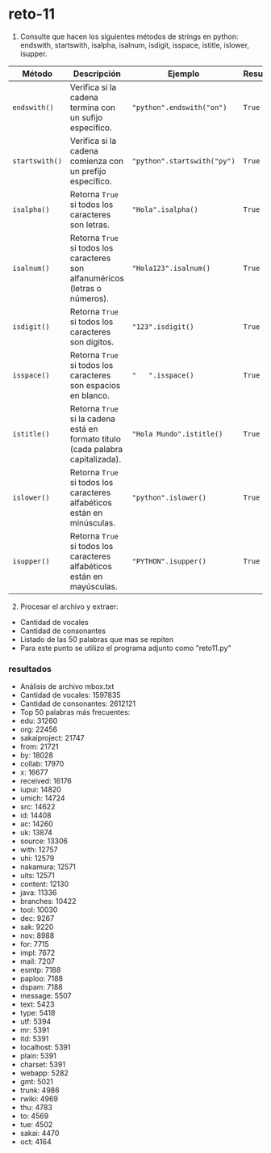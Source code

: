 # reto-11
1. Consulte que hacen los siguientes métodos de strings en python: endswith, startswith, isalpha, isalnum, isdigit, isspace, istitle, islower, isupper.

| Método        | Descripción                                                                 | Ejemplo                       | Resultado |
|---------------|------------------------------------------------------------------------------|-------------------------------|-----------|
| `endswith()`  | Verifica si la cadena termina con un sufijo específico.                    | `"python".endswith("on")`     | `True`    |
| `startswith()`| Verifica si la cadena comienza con un prefijo específico.                  | `"python".startswith("py")`   | `True`    |
| `isalpha()`   | Retorna `True` si todos los caracteres son letras.                         | `"Hola".isalpha()`            | `True`    |
| `isalnum()`   | Retorna `True` si todos los caracteres son alfanuméricos (letras o números).| `"Hola123".isalnum()`         | `True`    |
| `isdigit()`   | Retorna `True` si todos los caracteres son dígitos.                        | `"123".isdigit()`             | `True`    |
| `isspace()`   | Retorna `True` si todos los caracteres son espacios en blanco.             | `"   ".isspace()`             | `True`    |
| `istitle()`   | Retorna `True` si la cadena está en formato título (cada palabra capitalizada).| `"Hola Mundo".istitle()`   | `True`    |
| `islower()`   | Retorna `True` si todos los caracteres alfabéticos están en minúsculas.    | `"python".islower()`          | `True`    |
| `isupper()`   | Retorna `True` si todos los caracteres alfabéticos están en mayúsculas.    | `"PYTHON".isupper()`          | `True`    |
2. Procesar el archivo y extraer:
+ Cantidad de vocales
+ Cantidad de consonantes
+ Listado de las 50 palabras que mas se repiten
+ Para este punto se utilizo el programa adjunto como "reto11.py"

### resultados ###
+ Análisis de archivo mbox.txt
+ Cantidad de vocales: 1597835
+ Cantidad de consonantes: 2612121
+ Top 50 palabras más frecuentes:
+ edu: 31260
+ org: 22456
+ sakaiproject: 21747
+ from: 21721
+ by: 18028
+ collab: 17970
+ x: 16677
+ received: 16176
+ iupui: 14820
+ umich: 14724
+ src: 14622
+ id: 14408
+ ac: 14260
+ uk: 13874
+ source: 13306
+ with: 12757
+ uhi: 12579
+ nakamura: 12571
+ uits: 12571
+ content: 12130
+ java: 11336
+ branches: 10422
+ tool: 10030
+ dec: 9267
+ sak: 9220
+ nov: 8988
+ for: 7715
+ impl: 7672
+ mail: 7207
+ esmtp: 7188
+ paploo: 7188
+ dspam: 7188
+ message: 5507
+ text: 5423
+ type: 5418
+ utf: 5394
+ mr: 5391
+ itd: 5391
+ localhost: 5391
+ plain: 5391
+ charset: 5391
+ webapp: 5282
+ gmt: 5021
+ trunk: 4986
+ rwiki: 4969
+ thu: 4783
+ to: 4569
+ tue: 4502
+ sakai: 4470
+ oct: 4164
